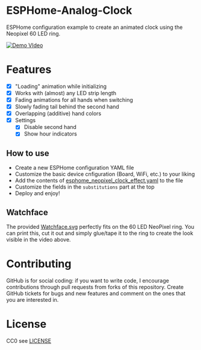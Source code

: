 # ESPHome-Analog-Clock
ESPHome configuration example to create an animated clock using the Neopixel 60 LED ring.

[![Demo VIdeo](https://img.youtube.com/vi/RIAHLAqe6oY/0.jpg)](https://www.youtube.com/watch?v=RIAHLAqe6oY)

# Features

* [x] "Loading" animation while initializing
* [x] Works with (almost) any LED strip length
* [x] Fading animations for all hands when switching
* [x] Slowly fading tail behind the second hand
* [x] Overlapping (additive) hand colors
* [x] Settings
    * [x] Disable second hand
    * [x] Show hour indicators

## How to use

* Create a new ESPHome configuration YAML file
* Customize the basic device cnfiguration (Board, WiFi, etc.) to your liking
* Add the contents of [esphome_neopixel_clock_effect.yaml](./esphome_neopixel_clock_effect.yaml) to the file
* Customize the fields in the `substitutions` part at the top
* Deploy and enjoy!

## Watchface

The provided [Watchface.svg](Watchface.svg) perfectly fits on the 60 LED NeoPixel ring.
You can print this, cut it out and simply glue/tape it to the ring to create the look visible in the video above. 

# Contributing

GitHub is for social coding: if you want to write code, I encourage contributions through pull requests from forks
of this repository. Create GitHub tickets for bugs and new features and comment on the ones that you are interested in.

# License

CC0 see [LICENSE](./LICENSE)